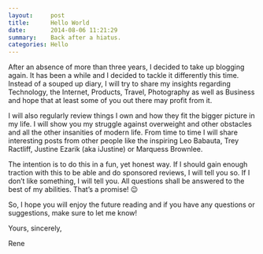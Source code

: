 ```yaml
---
layout:     post
title:      Hello World
date:       2014-08-06 11:21:29
summary:    Back after a hiatus.
categories: Hello  
---
```


After an absence of more than three years, I decided to take up blogging again. It has been a while and I decided to tackle it differently this time. Instead of a souped up diary, I will try to share my insights regarding Technology, the Internet, Products, Travel, Photography as well as Business and hope that at least some of you out there may profit from it.

I will also regularly review things I own and how they fit the bigger picture in my life. I will show you my struggle against overweight and other obstacles and all the other insanities of modern life. From time to time I will share interesting posts from other people like the inspiring Leo Babauta, Trey Ractliff, Justine Ezarik (aka iJustine) or Marquess Brownlee.

The intention is to do this in a fun, yet honest way. If I should gain enough traction with this to be able and do sponsored reviews, I will tell you so. If I don’t like something, I will tell you. All questions shall be answered to the best of my abilities. That’s a promise! 😉

So, I hope you will enjoy the future reading and if you have any questions or suggestions, make sure to let me know!

Yours, sincerely,

Rene
